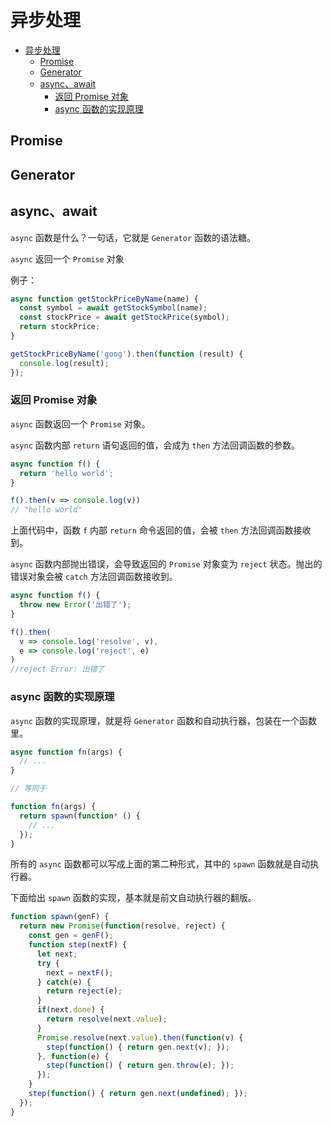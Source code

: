 # 异步处理

- [异步处理](#异步处理)
  - [Promise](#promise)
  - [Generator](#generator)
  - [async、await](#asyncawait)
    - [返回 Promise 对象](#返回-promise-对象)
    - [async 函数的实现原理](#async-函数的实现原理)

## Promise

## Generator

## async、await

`async` 函数是什么？一句话，它就是 `Generator` 函数的语法糖。

`async` 返回一个 `Promise` 对象

例子：

```js
async function getStockPriceByName(name) {
  const symbol = await getStockSymbol(name);
  const stockPrice = await getStockPrice(symbol);
  return stockPrice;
}

getStockPriceByName('goog').then(function (result) {
  console.log(result);
});
```

### 返回 Promise 对象

`async` 函数返回一个 `Promise` 对象。

`async` 函数内部 `return` 语句返回的值，会成为 `then` 方法回调函数的参数。

```js
async function f() {
  return 'hello world';
}

f().then(v => console.log(v))
// "hello world"
```

上面代码中，函数 `f` 内部 `return` 命令返回的值，会被 `then` 方法回调函数接收到。

`async` 函数内部抛出错误，会导致返回的 `Promise` 对象变为 `reject` 状态。抛出的错误对象会被 `catch` 方法回调函数接收到。

```js
async function f() {
  throw new Error('出错了');
}

f().then(
  v => console.log('resolve', v),
  e => console.log('reject', e)
)
//reject Error: 出错了
```

### async 函数的实现原理

`async` 函数的实现原理，就是将 `Generator` 函数和自动执行器，包装在一个函数里。

```js
async function fn(args) {
  // ...
}

// 等同于

function fn(args) {
  return spawn(function* () {
    // ...
  });
}
```

所有的 `async` 函数都可以写成上面的第二种形式，其中的 `spawn` 函数就是自动执行器。

下面给出 `spawn` 函数的实现，基本就是前文自动执行器的翻版。

```js
function spawn(genF) {
  return new Promise(function(resolve, reject) {
    const gen = genF();
    function step(nextF) {
      let next;
      try {
        next = nextF();
      } catch(e) {
        return reject(e);
      }
      if(next.done) {
        return resolve(next.value);
      }
      Promise.resolve(next.value).then(function(v) {
        step(function() { return gen.next(v); });
      }, function(e) {
        step(function() { return gen.throw(e); });
      });
    }
    step(function() { return gen.next(undefined); });
  });
}
```
